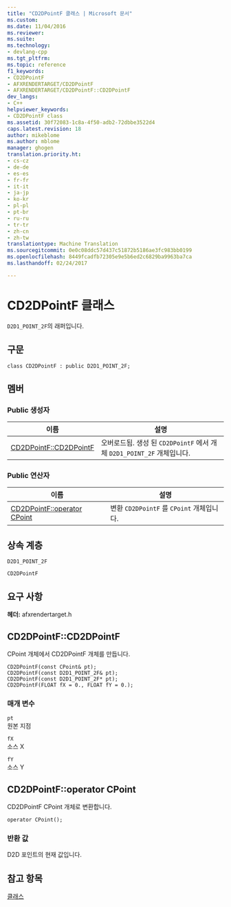 ```yaml
---
title: "CD2DPointF 클래스 | Microsoft 문서"
ms.custom: 
ms.date: 11/04/2016
ms.reviewer: 
ms.suite: 
ms.technology:
- devlang-cpp
ms.tgt_pltfrm: 
ms.topic: reference
f1_keywords:
- CD2DPointF
- AFXRENDERTARGET/CD2DPointF
- AFXRENDERTARGET/CD2DPointF::CD2DPointF
dev_langs:
- C++
helpviewer_keywords:
- CD2DPointF class
ms.assetid: 30f72083-1c8a-4f50-adb2-72dbbe3522d4
caps.latest.revision: 18
author: mikeblome
ms.author: mblome
manager: ghogen
translation.priority.ht:
- cs-cz
- de-de
- es-es
- fr-fr
- it-it
- ja-jp
- ko-kr
- pl-pl
- pt-br
- ru-ru
- tr-tr
- zh-cn
- zh-tw
translationtype: Machine Translation
ms.sourcegitcommit: 0e0c08ddc57d437c51872b5186ae3fc983bb0199
ms.openlocfilehash: 8449fcadfb72305e9e5b6ed2c6829ba9963ba7ca
ms.lasthandoff: 02/24/2017

---
```

# <a name="cd2dpointf-class"></a>CD2DPointF 클래스
`D2D1_POINT_2F`의 래퍼입니다.  
  
## <a name="syntax"></a>구문  
  
```  
class CD2DPointF : public D2D1_POINT_2F;  
```  
  
## <a name="members"></a>멤버  
  
### <a name="public-constructors"></a>Public 생성자  
  
|이름|설명|  
|----------|-----------------|  
|[CD2DPointF::CD2DPointF](#cd2dpointf)|오버로드됨. 생성 된 `CD2DPointF` 에서 개체 `D2D1_POINT_2F` 개체입니다.|  
  
### <a name="public-operators"></a>Public 연산자  
  
|이름|설명|  
|----------|-----------------|  
|[CD2DPointF::operator CPoint](#operator_cpoint)|변환 `CD2DPointF` 를 `CPoint` 개체입니다.|  
  
## <a name="inheritance-hierarchy"></a>상속 계층  
 `D2D1_POINT_2F`  
  
 `CD2DPointF`  
  
## <a name="requirements"></a>요구 사항  
 **헤더:** afxrendertarget.h  
  
##  <a name="cd2dpointf"></a>CD2DPointF::CD2DPointF  
 CPoint 개체에서 CD2DPointF 개체를 만듭니다.  
  
```  
CD2DPointF(const CPoint& pt);    
CD2DPointF(const D2D1_POINT_2F& pt);    
CD2DPointF(const D2D1_POINT_2F* pt); 
CD2DPointF(FLOAT fX = 0., FLOAT fY = 0.);
```  
  
### <a name="parameters"></a>매개 변수  
 `pt`  
 원본 지점  
  
 `fX`  
 소스 X  
  
 `fY`  
 소스 Y  
  
##  <a name="operator_cpoint"></a>CD2DPointF::operator CPoint  
 CD2DPointF CPoint 개체로 변환합니다.  
  
```  
operator CPoint();
```   
  
### <a name="return-value"></a>반환 값  
 D2D 포인트의 현재 값입니다.  
  
## <a name="see-also"></a>참고 항목  
 [클래스](../../mfc/reference/mfc-classes.md)

